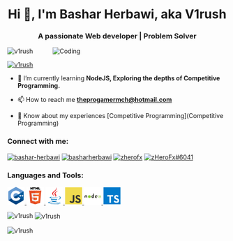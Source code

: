 <h1 align="center">Hi 👋, I'm Bashar Herbawi, aka V1rush</h1>
<h3 align="center">A passionate Web developer | Problem Solver</h3>
<img align="right" alt="Coding" width="400" src="https://steamuserimages-a.akamaihd.net/ugc/1646587627841878835/2D5C8B4A0A04885FED59977398D78CF1FBD42D9B/?imw=637&imh=358&ima=fit&impolicy=Letterbox&imcolor=%23000000&letterbox=true">

<p align="left"> <img src="https://komarev.com/ghpvc/?username=v1rush&label=Profile%20views&color=0e75b6&style=flat" alt="v1rush" /> </p>

<p align="left"> <a href="https://github.com/ryo-ma/github-profile-trophy"><img src="https://github-profile-trophy.vercel.app/?username=v1rush" alt="v1rush" /></a> </p>

- 🌱 I’m currently learning **NodeJS, Exploring the depths of Competitive Programming.**

- 📫 How to reach me **theprogamermch@hotmail.com**

- 📄 Know about my experiences [Competitive Programming](Competitive Programming)

<h3 align="left">Connect with me:</h3>
<p align="left">
<a href="https://linkedin.com/in/bashar-herbawi" target="blank"><img align="center" src="https://raw.githubusercontent.com/rahuldkjain/github-profile-readme-generator/master/src/images/icons/Social/linked-in-alt.svg" alt="bashar-herbawi" height="30" width="40" /></a>
<a href="https://instagram.com/basharherbawi" target="blank"><img align="center" src="https://raw.githubusercontent.com/rahuldkjain/github-profile-readme-generator/master/src/images/icons/Social/instagram.svg" alt="basharherbawi" height="30" width="40" /></a>
<a href="https://codeforces.com/profile/zherofx" target="blank"><img align="center" src="https://raw.githubusercontent.com/rahuldkjain/github-profile-readme-generator/master/src/images/icons/Social/codeforces.svg" alt="zherofx" height="30" width="40" /></a>
<a href="https://discord.gg/zHeroFx#6041" target="blank"><img align="center" src="https://raw.githubusercontent.com/rahuldkjain/github-profile-readme-generator/master/src/images/icons/Social/discord.svg" alt="zHeroFx#6041" height="30" width="40" /></a>
</p>

<h3 align="left">Languages and Tools:</h3>
<p align="left"> <a href="https://www.w3schools.com/cpp/" target="_blank" rel="noreferrer"> <img src="https://raw.githubusercontent.com/devicons/devicon/master/icons/cplusplus/cplusplus-original.svg" alt="cplusplus" width="40" height="40"/> </a> <a href="https://www.w3.org/html/" target="_blank" rel="noreferrer"> <img src="https://raw.githubusercontent.com/devicons/devicon/master/icons/html5/html5-original-wordmark.svg" alt="html5" width="40" height="40"/> </a> <a href="https://www.java.com" target="_blank" rel="noreferrer"> <img src="https://raw.githubusercontent.com/devicons/devicon/master/icons/java/java-original.svg" alt="java" width="40" height="40"/> </a> <a href="https://developer.mozilla.org/en-US/docs/Web/JavaScript" target="_blank" rel="noreferrer"> <img src="https://raw.githubusercontent.com/devicons/devicon/master/icons/javascript/javascript-original.svg" alt="javascript" width="40" height="40"/> </a> <a href="https://nodejs.org" target="_blank" rel="noreferrer"> <img src="https://raw.githubusercontent.com/devicons/devicon/master/icons/nodejs/nodejs-original-wordmark.svg" alt="nodejs" width="40" height="40"/> </a> <a href="https://www.typescriptlang.org/" target="_blank" rel="noreferrer"> <img src="https://raw.githubusercontent.com/devicons/devicon/master/icons/typescript/typescript-original.svg" alt="typescript" width="40" height="40"/> </a> </p>

<p><img align="left" src="https://github-readme-stats.vercel.app/api/top-langs?username=v1rush&show_icons=true&locale=en&layout=compact" alt="v1rush" /></p>

<p>&nbsp;<img align="center" src="https://github-readme-stats.vercel.app/api?username=v1rush&show_icons=true&locale=en" alt="v1rush" /></p>

<p><img align="center" src="https://github-readme-streak-stats.herokuapp.com/?user=v1rush&" alt="v1rush" /></p>
